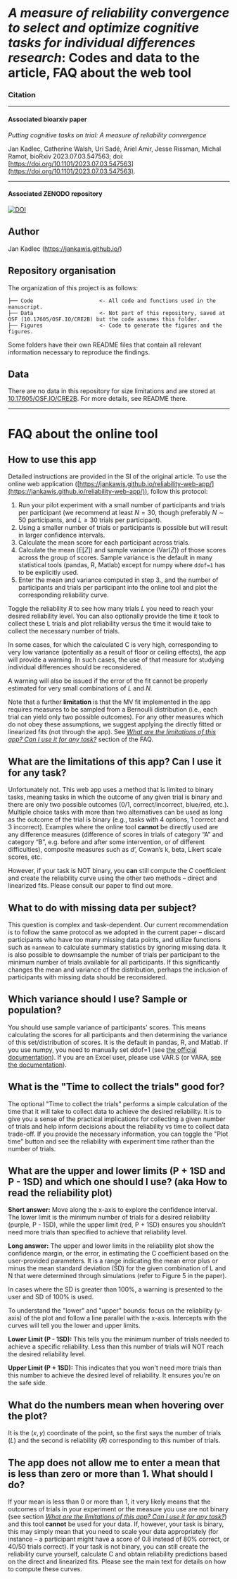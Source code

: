<!-- #region -->
# *A measure of reliability convergence to select and optimize cognitive tasks for individual differences research*: Codes and data to the article, FAQ about the web tool



### Citation


---
#### Associated bioarxiv paper
*Putting cognitive tasks on trial: A measure of reliability convergence*

Jan Kadlec, Catherine Walsh, Uri Sadé, Ariel Amir, Jesse Rissman, Michal Ramot, bioRxiv 2023.07.03.547563; doi: [https://doi.org/10.1101/2023.07.03.547563](https://doi.org/10.1101/2023.07.03.547563).

---
#### Associated ZENODO repository


[![DOI](https://zenodo.org/badge/658647441.svg)](https://zenodo.org/doi/10.5281/zenodo.11564064)



## Author


Jan Kadlec (https://jankawis.github.io/)

## Repository organisation

The organization of this project is as follows:

```
├── Code                     <- All code and functions used in the manuscript.
├── Data                     <- Not part of this repository, saved at OSF (10.17605/OSF.IO/CRE2B) but the code assumes this folder.
├── Figures                  <- Code to generate the figures and the figures.
```

Some folders have their own README files that contain all relevant information necessary to reproduce the findings.

## Data
There are no data in this repository for size limitations and are stored at [10.17605/OSF.IO/CRE2B](10.17605/OSF.IO/CRE2B). For more details, see README there.

---

# FAQ about the online tool
## How to use this app
Detailed instructions are provided in the SI of the original article. To use the online web application ([https://jankawis.github.io/reliability-web-app/](https://jankawis.github.io/reliability-web-app/)), follow this protocol:
1. Run your pilot experiment with a small number of participants and trials per participant (we recommend at least $N=30$, though preferably $N\sim 50$ participants, and $L\geq 30$ trials per participant). 
1. Using a smaller number of trials or participants is possible but will result in larger confidence intervals.
1. Calculate the mean score for each participant across trials.
1. Calculate the mean ($E[Z]$) and sample variance (Var($Z$)) of those scores across the group of scores. Sample variance is the default in many statistical tools (pandas, R, Matlab) except for numpy where `ddof=1` has to be explicitly used.
1. Enter the mean and variance computed in step 3., and the number of participants and trials per participant into the online tool and plot the corresponding reliability curve.

Toggle the reliability $R$ to see how many trials $L$ you need to reach your desired reliability level. You can also optionally provide the time it took to collect these L trials and plot reliability versus the time it would take to collect the necessary number of trials.

In some cases, for which the calculated C is very high, corresponding to very low variance (potentially as a result of floor or ceiling effects), the app will provide a warning. In such cases, the use of that measure for studying individual differences should be reconsidered. 

A warning will also be issued if the error of the fit cannot be properly estimated for very small combinations of $L$ and $N$. 

Note that a further **limitation** is that the MV fit implemented in the app requires measures to be sampled from a Bernoulli distribution (i.e., each trial can yield only two possible outcomes). For any other measures which do not obey these assumptions, we suggest applying the directly fitted or linearized fits (not through the app). See [*What are the limitations of this app? Can I use it for any task?*](What-are-the-limitations-of-this-app?-Can-I-use-it-for-any-task?) section of the FAQ.

## What are the limitations of this app? Can I use it for any task?
Unfortunately not. This web app uses a method that is limited to binary tasks, meaning tasks in which the outcome of any given trial is binary and there are only two possible outcomes (0/1, correct/incorrect, blue/red, etc.). Multiple choice tasks with more than two alternatives can be used as long as the outcome of the trial is binary (e.g., tasks with 4 options, 1 correct and 3 incorrect). Examples where the online tool **cannot** be directly used are any difference measures (difference of scores in trials of category “A” and category “B”, e.g. before and after some intervention, or of different difficulties), composite measures such as d’, Cowan’s k, beta, Likert scale scores, etc.

However, if your task is NOT binary, you **can** still compute the $C$ coefficient and create the reliability curve using the other two methods – direct and linearized fits. Please consult our paper to find out more.

## What to do with missing data per subject?
This question is complex and task-dependent. Our current recommendation is to follow the same protocol as we adopted in the current paper – discard participants who have too many missing data points, and utilize functions such as `nanmean` to calculate summary statistics by ignoring missing data. It is also possible to downsample the number of trials per participant to the minimum number of trials available for all participants. If this significantly changes the mean and variance of the distribution, perhaps the inclusion of participants with missing data should be reconsidered.

## Which variance should I use? Sample or population?
You should use sample variance of participants' scores. This means calculating the scores for all participants and then determining the variance of this set/distribution of scores. It is the default in pandas, R, and Matlab. If you use numpy, you need to manually set ddof=1 (see [the official documentation](https://numpy.org/doc/stable/reference/generated/numpy.var.html)). If you are an Excel user, please use VAR.S (or VARA, [see the documentation](https://support.microsoft.com/en-gb/office/var-s-function-913633de-136b-449d-813e-65a00b2b990b)).

## What is the "Time to collect the trials" good for?
The optional "Time to collect the trials"  performs a simple calculation of the time that it will take to collect data to achieve the desired reliability. It is to give you a sense of the practical implications for collecting a given number of trials and help inform decisions about the reliability vs time to collect data trade-off. If you provide the necessary information, you can toggle the "Plot time" button and see the reliability with experiment time rather than the number of trials. 

## What are the upper and lower limits (P + 1SD and P - 1SD) and which one should I use? (aka How to read the reliability plot)
**Short answer:** Move along the x-axis to explore the confidence interval. The lower limit is the minimum number of trials for a desired reliability (purple, P - 1SD), while the upper limit (red, P + 1SD) ensures you shouldn’t need more trials than specified to achieve that reliability level.

**Long answer:** The upper and lower limits in the reliability plot show the confidence margin, or the error, in estimating the C coefficient based on the user-provided parameters. It is a range indicating the mean error plus or minus the mean standard deviation (SD) for the given combination of L and N that were determined through simulations (refer to Figure 5 in the paper).

In cases where the SD is greater than 100%, a warning is presented to the user and SD of 100% is used.

To understand the "lower" and "upper" bounds: focus on the reliability (y-axis) of the plot and follow a line parallel with the x-axis. Intercepts with the curves will tell you the lower and upper limits. 

**Lower Limit (P - 1SD):** This tells you the minimum number of trials needed to achieve a specific reliability. Less than this number of trials will NOT reach the desired reliability level. 

**Upper Limit (P + 1SD):** This indicates that you won't need more trials than this number to achieve the desired level of reliability. It ensures you're on the safe side.

## What do the numbers mean when hovering over the plot?
It is the $(x,y)$ coordinate of the point, so the first says the number of trials ($L$) and the second is reliability ($R$) corresponding to this number of trials.

## The app does not allow me to enter a mean that is less than zero or more than 1. What should I do?
If your mean is less than 0 or more than 1, it very likely means that the outcomes of trials in your experiment or the measure you use are not binary (see section [*What are the limitations of this app? Can I use it for any task?*](What-are-the-limitations-of-this-app?-Can-I-use-it-for-any-task?)) and this tool **cannot** be used for your data. If, however, your task is binary, this may simply mean that you need to scale your data appropriately (for instance – a participant might have a score of 0.8 instead of 80% correct, or 40/50 trials correct). If your task is not binary, you can still create the reliability curve yourself, calculate C and obtain reliability predictions based on the direct and linearized fits. Please see the main text for details on how to compute these curves. 

<!-- #endregion -->
